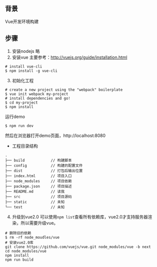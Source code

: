 ## 背景
Vue开发环境构建

## 步骤
1. 安装nodejs 略
2. 安装vue
主要参考：http://vuejs.org/guide/installation.html
```
# install vue-cli
$ npm install -g vue-cli
```

3. 初始化工程
```
# create a new project using the "webpack" boilerplate
$ vue init webpack my-project
# install dependencies and go!
$ cd my-project
$ npm install
```
运行demo
```
$ npm run dev
```
然后在浏览器打开demo页面，http://localhost:8080

* 工程目录结构
```
.
├── build            // 构建脚本
├── config           // 构建的配置文件
├── dist             // 打包后输出位置
├── index.html       // 项目入口
├── node_modules     // 项目依赖
├── package.json     // 项目描述
├── README.md        // 读我
├── src              // 项目源码
├── static           // 未知
└── test             // 未知
```

4. 升级到vue2.0
可以使用`npm list`查看所有依赖库，vue2.0才支持服务器渲染，所以需要升级vue。
```
# 删除旧的依赖
$ rm -rf node_moudles/vue
# 安装vue2.0库
git clone https://github.com/vuejs/vue.git node_modules/vue -b next
cd node_modules/vue
npm install
npm run build
```
